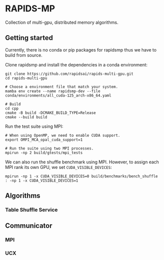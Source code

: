 # RAPIDS-MP

Collection of multi-gpu, distributed memory algorithms.

## Getting started

Currently, there is no conda or pip packages for rapidsmp thus we have to build from source.

Clone rapidsmp and install the dependencies in a conda environment:
```
git clone https://github.com/rapidsai/rapids-multi-gpu.git
cd rapids-multi-gpu

# Choose a environment file that match your system.
mamba env create --name rapidsmp-dev --file conda/environments/all_cuda-125_arch-x86_64.yaml

# Build
cd cpp
cmake -B build -DCMAKE_BUILD_TYPE=Release
cmake --build build
```

Run the test suite using MPI:
```
# When using OpenMP, we need to enable CUDA support.
export OMPI_MCA_opal_cuda_support=1

# Run the suite using two MPI processes.
mpirun -np 2 build/gtests/mpi_tests
```

We can also run the shuffle benchmark using MPI. However, to assign each MPI rank its own GPU, we set `CUDA_VISIBLE_DEVICES`:
```
mpirun -np 1 -x CUDA_VISIBLE_DEVICES=0 build/benchmarks/bench_shuffle : -np 1 -x CUDA_VISIBLE_DEVICES=1
```

## Algorithms
### Table Shuffle Service

## Communicator

### MPI

### UCX
